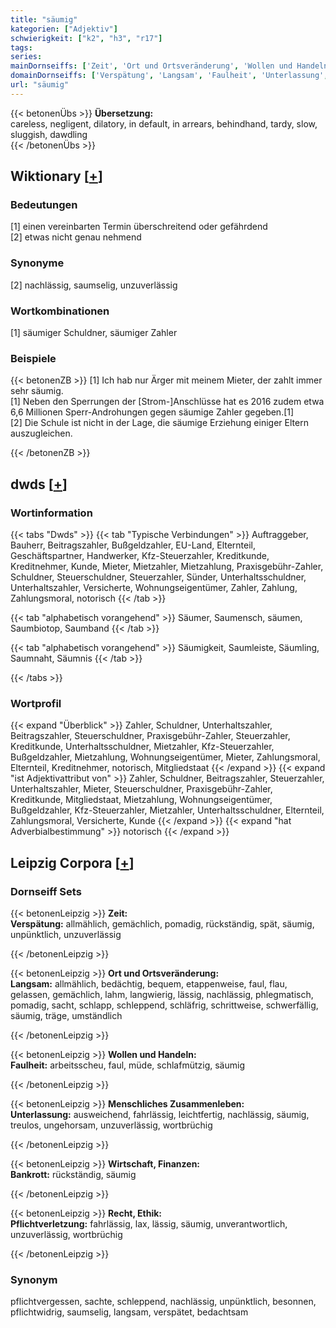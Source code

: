 ```yaml
---
title: "säumig"
kategorien: ["Adjektiv"]
schwierigkeit: ["k2", "h3", "r17"]
tags:
series:
mainDornseiffs: ['Zeit', 'Ort und Ortsveränderung', 'Wollen und Handeln', 'Menschliches Zusammenleben', 'Wirtschaft, Finanzen', 'Recht, Ethik']
domainDornseiffs: ['Verspätung', 'Langsam', 'Faulheit', 'Unterlassung', 'Bankrott', 'Pflichtverletzung']
url: "säumig"
---
```


{{< betonenÜbs >}}
**Übersetzung:**  
careless, negligent, dilatory, in default, in arrears, behindhand, tardy, slow, sluggish, dawdling  
{{< /betonenÜbs >}}

## Wiktionary [[+](https://de.wiktionary.org/wiki/säumig)]

### Bedeutungen
[1] einen vereinbarten Termin überschreitend oder gefährdend  
[2] etwas nicht genau nehmend  

### Synonyme
[2] nachlässig, saumselig, unzuverlässig  

### Wortkombinationen
[1] säumiger Schuldner, säumiger Zahler  

### Beispiele
{{< betonenZB >}}
[1] Ich hab nur Ärger mit meinem Mieter, der zahlt immer sehr säumig.  
[1] Neben den Sperrungen der [Strom-]Anschlüsse hat es 2016 zudem etwa 6,6 Millionen Sperr-Androhungen gegen säumige Zahler gegeben.[1]  
[2] Die Schule ist nicht in der Lage, die säumige Erziehung einiger Eltern auszugleichen.  

{{< /betonenZB >}}


## dwds [[+](https://www.dwds.de/wb/säumig)]

### Wortinformation
{{< tabs "Dwds" >}}
{{< tab "Typische Verbindungen" >}}
Auftraggeber, Bauherr, Beitragszahler, Bußgeldzahler, EU-Land, Elternteil, Geschäftspartner, Handwerker, Kfz-Steuerzahler, Kreditkunde, Kreditnehmer, Kunde, Mieter, Mietzahler, Mietzahlung, Praxisgebühr-Zahler, Schuldner, Steuerschuldner, Steuerzahler, Sünder, Unterhaltsschuldner, Unterhaltszahler, Versicherte, Wohnungseigentümer, Zahler, Zahlung, Zahlungsmoral, notorisch
{{< /tab >}}

{{< tab "alphabetisch vorangehend" >}}
Säumer, Saumensch, säumen, Saumbiotop, Saumband
{{< /tab >}}

{{< tab "alphabetisch vorangehend" >}}
Säumigkeit, Saumleiste, Säumling, Saumnaht, Säumnis
{{< /tab >}}

{{< /tabs >}}

### Wortprofil
{{< expand "Überblick" >}} Zahler, Schuldner, Unterhaltszahler, Beitragszahler, Steuerschuldner, Praxisgebühr-Zahler, Steuerzahler, Kreditkunde, Unterhaltsschuldner, Mietzahler, Kfz-Steuerzahler, Bußgeldzahler, Mietzahlung, Wohnungseigentümer, Mieter, Zahlungsmoral, Elternteil, Kreditnehmer, notorisch, Mitgliedstaat {{< /expand >}}
{{< expand "ist Adjektivattribut von" >}} Zahler, Schuldner, Beitragszahler, Steuerzahler, Unterhaltszahler, Mieter, Steuerschuldner, Praxisgebühr-Zahler, Kreditkunde, Mitgliedstaat, Mietzahlung, Wohnungseigentümer, Bußgeldzahler, Kfz-Steuerzahler, Mietzahler, Unterhaltsschuldner, Elternteil, Zahlungsmoral, Versicherte, Kunde {{< /expand >}}
{{< expand "hat Adverbialbestimmung" >}} notorisch {{< /expand >}}

## Leipzig Corpora [[+](https://corpora.uni-leipzig.de/en/res?word=säumig&corpusId=deu_newscrawl-public_2018)]

### Dornseiff Sets
{{< betonenLeipzig >}}
**Zeit:**  
**Verspätung:** allmählich, gemächlich, pomadig, rückständig, spät, säumig, unpünktlich, unzuverlässig  

{{< /betonenLeipzig >}}


{{< betonenLeipzig >}}
**Ort und Ortsveränderung:**  
**Langsam:** allmählich, bedächtig, bequem, etappenweise, faul, flau, gelassen, gemächlich, lahm, langwierig, lässig, nachlässig, phlegmatisch, pomadig, sacht, schlapp, schleppend, schläfrig, schrittweise, schwerfällig, säumig, träge, umständlich  

{{< /betonenLeipzig >}}


{{< betonenLeipzig >}}
**Wollen und Handeln:**  
**Faulheit:** arbeitsscheu, faul, müde, schlafmützig, säumig  

{{< /betonenLeipzig >}}


{{< betonenLeipzig >}}
**Menschliches Zusammenleben:**  
**Unterlassung:** ausweichend, fahrlässig, leichtfertig, nachlässig, säumig, treulos, ungehorsam, unzuverlässig, wortbrüchig  

{{< /betonenLeipzig >}}


{{< betonenLeipzig >}}
**Wirtschaft, Finanzen:**  
**Bankrott:** rückständig, säumig  

{{< /betonenLeipzig >}}


{{< betonenLeipzig >}}
**Recht, Ethik:**  
**Pflichtverletzung:** fahrlässig, lax, lässig, säumig, unverantwortlich, unzuverlässig, wortbrüchig  

{{< /betonenLeipzig >}}

### Synonym
pflichtvergessen, sachte, schleppend, nachlässig, unpünktlich, besonnen, pflichtwidrig, saumselig, langsam, verspätet, bedachtsam

